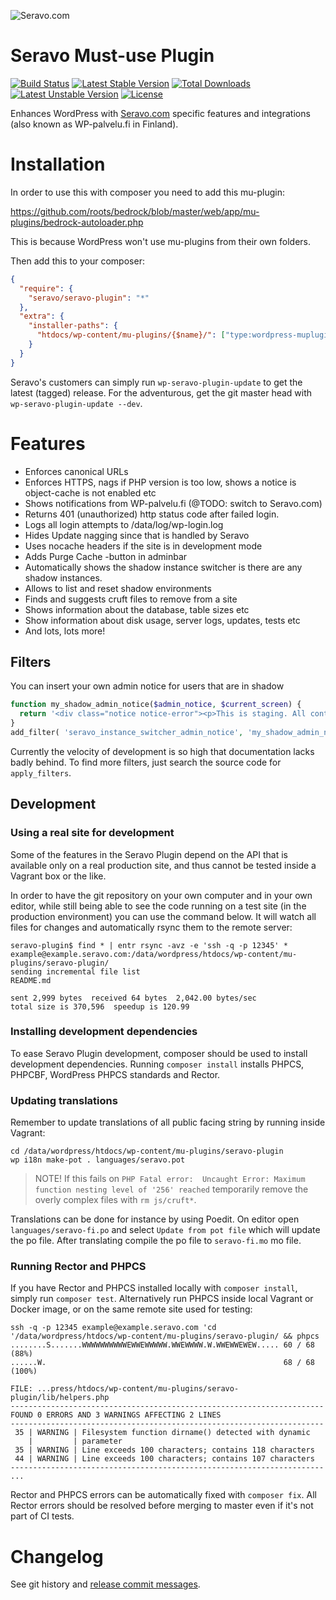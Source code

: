 ![Seravo.com](https://seravo.com/wp-content/themes/seravo/images/seravo-banner-808x300.png)


# Seravo Must-use Plugin

[![Build Status](https://travis-ci.org/Seravo/seravo-plugin.svg?branch=master)](https://travis-ci.org/seravo/seravo-plugin) [![Latest Stable Version](https://poser.pugx.org/seravo/seravo-plugin/v/stable)](https://packagist.org/packages/seravo/seravo-plugin) [![Total Downloads](https://poser.pugx.org/seravo/seravo-plugin/downloads)](https://packagist.org/packages/seravo/seravo-plugin) [![Latest Unstable Version](https://poser.pugx.org/seravo/seravo-plugin/v/unstable)](https://packagist.org/packages/seravo/seravo-plugin) [![License](https://poser.pugx.org/seravo/seravo-plugin/license)](https://packagist.org/packages/seravo/seravo-plugin)

Enhances WordPress with [Seravo.com](https://seravo.com/) specific features and integrations (also known as WP-palvelu.fi in Finland).

# Installation

In order to use this with composer you need to add this mu-plugin:

https://github.com/roots/bedrock/blob/master/web/app/mu-plugins/bedrock-autoloader.php

This is because WordPress won't use mu-plugins from their own folders.

Then add this to your composer:

```json
{
  "require": {
    "seravo/seravo-plugin": "*"
  },
  "extra": {
    "installer-paths": {
      "htdocs/wp-content/mu-plugins/{$name}/": ["type:wordpress-muplugin"]
    }
  }
}
```

Seravo's customers can simply run `wp-seravo-plugin-update` to get the latest (tagged) release. For the adventurous, get the git master head with `wp-seravo-plugin-update --dev`.


# Features

* Enforces canonical URLs
* Enforces HTTPS, nags if PHP version is too low, shows a notice is object-cache is not enabled etc
* Shows notifications from WP-palvelu.fi (@TODO: switch to Seravo.com)
* Returns 401 (unauthorized) http status code after failed login.
* Logs all login attempts to /data/log/wp-login.log
* Hides Update nagging since that is handled by Seravo
* Uses nocache headers if the site is in development mode
* Adds Purge Cache -button in adminbar
* Automatically shows the shadow instance switcher is there are any shadow instances.
* Allows to list and reset shadow environments
* Finds and suggests cruft files to remove from a site
* Shows information about the database, table sizes etc
* Show information about disk usage, server logs, updates, tests etc
* And lots, lots more!

## Filters

You can insert your own admin notice for users that are in shadow
```php
function my_shadow_admin_notice($admin_notice, $current_screen) {
  return '<div class="notice notice-error"><p>This is staging. All content edited here will be lost. Return to production to create or edit content.</p></div>';
}
add_filter( 'seravo_instance_switcher_admin_notice', 'my_shadow_admin_notice', 10, 2 );
```

Currently the velocity of development is so high that documentation lacks badly behind. To find more filters, just search the source code for `apply_filters`.

## Development

### Using a real site for development

Some of the features in the Seravo Plugin depend on the API that is available only on a real production site, and thus cannot be tested inside a Vagrant box or the like.

In order to have the git repository on your own computer and in your own editor, while still being able to see the code running on a test site (in the production environment) you can use the command below. It will watch all files for changes and automatically rsync them to the remote server:
```
seravo-plugin$ find * | entr rsync -avz -e 'ssh -q -p 12345' * example@example.seravo.com:/data/wordpress/htdocs/wp-content/mu-plugins/seravo-plugin/
sending incremental file list
README.md

sent 2,999 bytes  received 64 bytes  2,042.00 bytes/sec
total size is 370,596  speedup is 120.99
```

### Installing development dependencies

To ease Seravo Plugin development, composer should be used to install development dependencies.
Running `composer install` installs PHPCS, PHPCBF, WordPress PHPCS standards and Rector.

### Updating translations

Remember to update translations of all public facing string by running inside Vagrant:
```
cd /data/wordpress/htdocs/wp-content/mu-plugins/seravo-plugin
wp i18n make-pot . languages/seravo.pot
```

> NOTE! If this fails on `PHP Fatal error:  Uncaught Error: Maximum function nesting level of '256' reached` temporarily remove the overly complex files with `rm js/cruft*`.

Translations can be done for instance by using Poedit. On editor open `languages/seravo-fi.po` and select `Update from pot file` which will update the po file. After translating compile the po file to `seravo-fi.mo` mo file.

### Running Rector and PHPCS

If you have Rector and PHPCS installed locally with `composer install`, simply run `composer test`. Alternatively run PHPCS inside local Vagrant or Docker image, or on the same remote site used for testing:

```
ssh -q -p 12345 example@example.seravo.com 'cd '/data/wordpress/htdocs/wp-content/mu-plugins/seravo-plugin/ && phpcs
........S.......WWWWWWWWWWEWWEWWWWW.WWEWWWW.W.WWEWWEWEW..... 60 / 68 (88%)
......W.                                                     68 / 68 (100%)

FILE: ...press/htdocs/wp-content/mu-plugins/seravo-plugin/lib/helpers.php
----------------------------------------------------------------------
FOUND 0 ERRORS AND 3 WARNINGS AFFECTING 2 LINES
----------------------------------------------------------------------
 35 | WARNING | Filesystem function dirname() detected with dynamic
    |         | parameter
 35 | WARNING | Line exceeds 100 characters; contains 118 characters
 44 | WARNING | Line exceeds 100 characters; contains 107 characters
----------------------------------------------------------------------
...
```

Rector and PHPCS errors can be automatically fixed with `composer fix`. All Rector errors should be resolved
before merging to master even if it's not part of CI tests.

# Changelog

See git history and [release commit messages](https://github.com/Seravo/seravo-plugin/tags).
